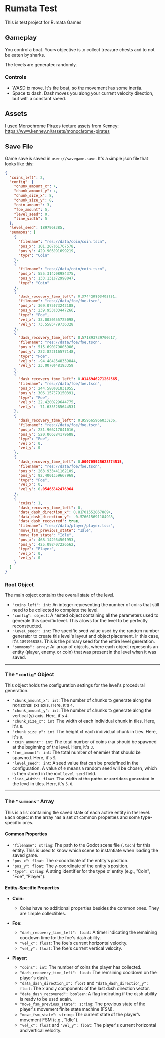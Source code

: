 # Rumata Test

This is test project for Rumata Games.

## Gameplay

You control a boat. Yours objective is to collect treasure chests and to not be eaten by sharks.

The levels are generated randomly.

### Controls

- WASD to move. It's the boat, so the movement has some inertia.
- Space to dash. Dash moves you along your current velocity direction, but with a constant speed.

## Assets

I used Monochrome Pirates texture assets from Kenney: https://www.kenney.nl/assets/monochrome-pirates

## Save File

Game save is saved in `user://savegame.save`. It's a simple json file that looks like this:

```json
{
  "coins_left": 2,
  "config": {
    "chunk_amount_x": 4,
    "chunk_amount_y": 4,
    "chunk_size_x": 8,
    "chunk_size_y": 8,
    "coin_amount": 3,
    "foe_amount": 5,
    "level_seed": 0,
    "line_width": 5
  },
  "level_seed": 1897968385,
  "summons": [
    {
      "filename": "res://data/coin/coin.tscn",
      "pos_x": 101.207061767578,
      "pos_y": 429.903991699219,
      "type": "Coin"
    },
    {
      "filename": "res://data/coin/coin.tscn",
      "pos_x": 555.314208984375,
      "pos_y": 133.131072998047,
      "type": "Coin"
    },
    {
      "dash_recovery_time_left": 0.374429893493651,
      "filename": "res://data/foe/foe.tscn",
      "pos_x": 369.075073242188,
      "pos_y": 239.953033447266,
      "type": "Foe",
      "vel_x": 33.0030555725098,
      "vel_y": 73.5585479736328
    },
    {
      "dash_recovery_time_left": 0.571893739700317,
      "filename": "res://data/foe/foe.tscn",
      "pos_x": 515.690979003906,
      "pos_y": 232.822616577148,
      "type": "Foe",
      "vel_x": -94.4849548339844,
      "vel_y": 23.0070648193359
    },
    {
      "dash_recovery_time_left": 0.0146946271260565,
      "filename": "res://data/foe/foe.tscn",
      "pos_x": 244.580001831055,
      "pos_y": 306.157379150391,
      "type": "Foe",
      "vel_x": 22.4200229644775,
      "vel_y": -71.6355285644531
    },
    {
      "dash_recovery_time_left": 0.959665966033936,
      "filename": "res://data/foe/foe.tscn",
      "pos_x": 231.966217041016,
      "pos_y": 520.066284179688,
      "type": "Foe",
      "vel_x": 0,
      "vel_y": 0
    },
    {
      "dash_recovery_time_left": 0.000705925623574515,
      "filename": "res://data/foe/foe.tscn",
      "pos_x": 263.933441162109,
      "pos_y": 92.4001159667969,
      "type": "Foe",
      "vel_x": 0,
      "vel_y": 0.05465342476964
    },
    {
      "coins": 1,
      "dash_recovery_time_left": 0,
      "data_dash_direction_x": 0.817015528678894,
      "data_dash_direction_y": -0.576615691184998,
      "data_dash_recovered": true,
      "filename": "res://data/player/player.tscn",
      "move_fsm_previous_state": "Idle",
      "move_fsm_state": "Idle",
      "pos_x": 468.142364501953,
      "pos_y": 425.092407226562,
      "type": "Player",
      "vel_x": 0,
      "vel_y": 0
    }
  ]
}  
```

### **Root Object**

The main object contains the overall state of the level.

* `"coins_left": int`: An integer representing the number of coins that still need to be collected to complete the level.
* `"config": object`: A nested object containing all the parameters used to generate this specific level. This allows for the level to be perfectly reconstructed.
* `"level_seed": int`: The specific seed value used by the random number generator to create this level's layout and object placement. In this case, it's `1897968385`. This is the primary seed for the entire level generation.
* `"summons": array`: An array of objects, where each object represents an entity (player, enemy, or coin) that was present in the level when it was saved.

---

### **The `"config"` Object**

This object holds the configuration settings for the level's procedural generation.

* `"chunk_amount_x": int`: The number of chunks to generate along the horizontal (x) axis. Here, it's `4`.
* `"chunk_amount_y": int`: The number of chunks to generate along the vertical (y) axis. Here, it's `4`.
* `"chunk_size_x": int`: The width of each individual chunk in tiles. Here, it's `8`.
* `"chunk_size_y": int`: The height of each individual chunk in tiles. Here, it's `8`.
* `"coin_amount": int`: The total number of coins that should be spawned at the beginning of the level. Here, it's `3`.
* `"foe_amount": int`: The total number of enemies that should be spawned. Here, it's `5`.
* `"level_seed": int`: A seed value that can be predefined in the configuration. A value of `0` means a random seed will be chosen, which is then stored in the root `level_seed` field.
* `"line_width": float`: The width of the paths or corridors generated in the level in tiles. Here, it's `5.0`.

---

### **The `"summons"` Array**

This is a list containing the saved state of each active entity in the level. Each object in the array has a set of common properties and some type-specific ones.

#### Common Properties

* `"filename": string`: The path to the Godot scene file (`.tscn`) for this entity. This is used to know which scene to instantiate when loading the saved game.
* `"pos_x": float`: The x-coordinate of the entity's position.
* `"pos_y": float`: The y-coordinate of the entity's position.
* `"type": string`: A string identifier for the type of entity (e.g., "Coin", "Foe", "Player").

#### Entity-Specific Properties

* **Coin:**
    *   Coins have no additional properties besides the common ones. They are simple collectibles.

* **Foe:**
    * `"dash_recovery_time_left": float`: A timer indicating the remaining cooldown time for the foe's dash ability.
    * `"vel_x": float`: The foe's current horizontal velocity.
    * `"vel_y": float`: The foe's current vertical velocity.

* **Player:**
    * `"coins": int`: The number of coins the player has collected.
    * `"dash_recovery_time_left": float`: The remaining cooldown on the player's dash.
    * `"data_dash_direction_x": float` and `"data_dash_direction_y": float`: The x and y components of the last dash direction vector.
    * `"data_dash_recovered": boolean`: A flag indicating if the dash ability is ready to be used again.
    * `"move_fsm_previous_state": string`: The previous state of the player's movement finite state machine (FSM).
    * `"move_fsm_state": string`: The current state of the player's movement FSM (e.g., "Idle").
    * `"vel_x": float` and `"vel_y": float`: The player's current horizontal and vertical velocity.
